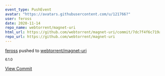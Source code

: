 ```yaml
---
event_type: PushEvent
avatar: "https://avatars.githubusercontent.com/u/121766?"
user: feross
date: 2020-11-14
repo_name: webtorrent/magnet-uri
html_url: https://github.com/webtorrent/magnet-uri/commit/7dc7f4f6c719a687d7af882f9a2f3aa543fe0984
repo_url: https://github.com/webtorrent/magnet-uri
---
```


<a href='https://github.com/feross' target='_blank'>feross</a> pushed to <a href='https://github.com/webtorrent/magnet-uri' target='_blank'>webtorrent/magnet-uri</a>

<small>6.1.0</small>

<a href='https://github.com/webtorrent/magnet-uri/commit/7dc7f4f6c719a687d7af882f9a2f3aa543fe0984' target='_blank'>View Commit</a>